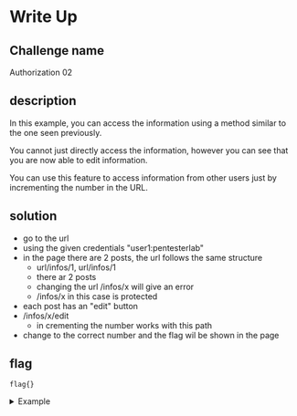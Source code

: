 # Write Up

## Challenge name
Authorization 02


## description
In this example, you can access the information using a method similar to the one seen previously.

You cannot just directly access the information, however you can see that you are now able to edit information.

You can use this feature to access information from other users just by incrementing the number in the URL.

## solution
- go to the url
- using the given credentials "user1:pentesterlab"
- in the page there are 2 posts, the url follows the same structure
  - url/infos/1, url/infos/1
  - there ar 2 posts
  - changing the url /infos/x will give an error
  - /infos/x in this case is protected
- each post has an "edit" button
- /infos/x/edit
  - in crementing the number works with this path
- change to the correct number and the flag wil be shown in the page
 
## flag
```
flag{}
```
<details>
  <summary>Example</summary>

  ```
  long console output here
  ```
</details>